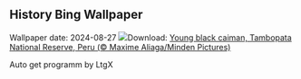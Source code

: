 ## History Bing Wallpaper
Wallpaper date: 2024-08-27
![](https://www.bing.com/th?id=OHR.YoungCaiman_EN-GB2726345456_UHD.jpg&w=1000)Download: [Young black caiman, Tambopata National Reserve, Peru (© Maxime Aliaga/Minden Pictures)](https://www.bing.com/th?id=OHR.YoungCaiman_EN-GB2726345456_UHD.jpg)

Auto get programm by LtgX
